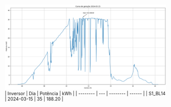 ![My Image](15_03_2024-S1_BL14.png)
| Inversor | Dia | Potência | kWh    |
| -------- | --- | -------- | ------ |
| S1_BL14       | 2024-03-15  | 35       | 188.20 |